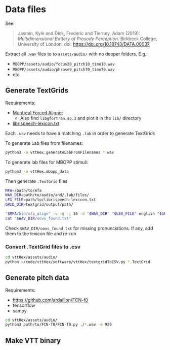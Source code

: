 
# Data files
See:
> Jasmin, Kyle and Dick, Frederic and Tierney, Adam (2019): *Multidimensional Battery of Prosody Perception*. Birkbeck College, University of London. doi: https://doi.org/10.18743/DATA.00037

Extract all `.wav` files to to `assets/audio/` with no deeper folders. E.g.:
* `MBOPP/assets/audio/focus20_pitch10_time10.wav`
* `MBOPP/assets/audio/phrase9_pitch70_time70.wav`
* etc.

## Generate TextGrids
Requirements:
* [Montreal Forced Aligner](https://github.com/MontrealCorpusTools/Montreal-Forced-Aligner/releases)
  * Also find `libgfortran.so.3` and plot it in the `lib/` directory
* [librispeech-lexicon.txt](https://drive.google.com/open?id=1dAvxdsHWbtA1ZIh3Ex9DPn9Nemx9M1-L)

Each `.wav` needs to have a matching `.lab` in order to generate TextGrids

To generate Lab files from filenames:
```bash
python3 -m vttHex.generateLabFromFilenames *.wav
```

To generate lab files for MBOPP stimuli:
```bash
python3 -m vttHex.mbopp_data
```

Then generate `.TextGrid` files
```bash
MFA=/path/to/mfa
WAV_DIR=path/to/audio/and/.lab/files/
LEX_FILE=path/to/librispeech-lexicon.txt
GRID_DIR=textgrid/output/path/

"$MFA/bin/mfa_align" -v -q -j 16 -d "$WAV_DIR" "$LEX_FILE" english "$GRID_DIR"
cat "$WAV_DIR/oovs_found.txt"
```
Check `$WAV_DIR/oovs_found.txt` for missing pronunciations. If any, add them to the lexicon file and re-run


### Convert .TextGrid files to .csv
```bash
cd vttHex/assets/audio/
python ~/code/vttHex/software/vttHex/textgridToCSV.py *.TextGrid
```

## Generate pitch data
Requirements:
* https://github.com/ardaillon/FCN-f0
* tensorflow
* sampy

```bash
cd vttHex/assets/audio/
python3 path/to/FCN-f0/FCN-f0.py ./*.wav -m 929
```

## Make VTT binary
